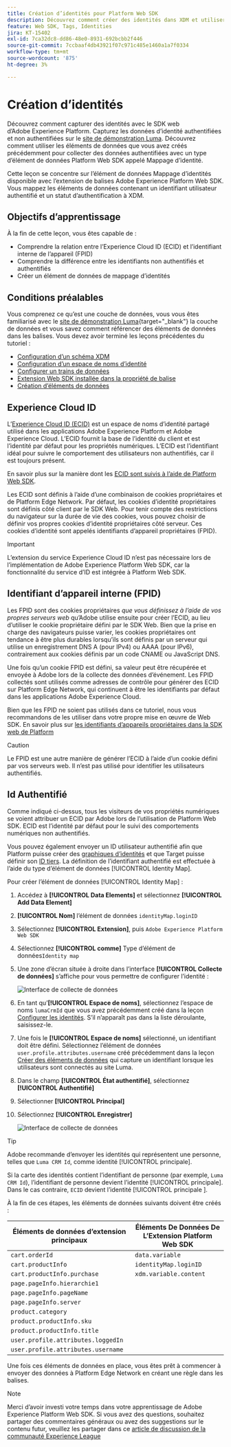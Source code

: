 ```yaml
---
title: Création d’identités pour Platform Web SDK
description: Découvrez comment créer des identités dans XDM et utiliser l’élément de données Identity Map pour capturer des identifiants d’utilisateur. Cette leçon fait partie du tutoriel Implémentation d’Adobe Experience Cloud avec le SDK web.
feature: Web SDK, Tags, Identities
jira: KT-15402
exl-id: 7ca32dc8-dd86-48e0-8931-692bcbb2f446
source-git-commit: 7ccbaaf4db43921f07c971c485e1460a1a7f0334
workflow-type: tm+mt
source-wordcount: '875'
ht-degree: 3%

---
```


# Création d’identités

Découvrez comment capturer des identités avec le SDK web d’Adobe Experience Platform. Capturez les données d’identité authentifiées et non authentifiées sur le [site de démonstration Luma](https://luma.enablementadobe.com/content/luma/us/en.html). Découvrez comment utiliser les éléments de données que vous avez créés précédemment pour collecter des données authentifiées avec un type d’élément de données Platform Web SDK appelé Mappage d’identité.

Cette leçon se concentre sur l’élément de données Mappage d’identités disponible avec l’extension de balises Adobe Experience Platform Web SDK. Vous mappez les éléments de données contenant un identifiant utilisateur authentifié et un statut d’authentification à XDM.

## Objectifs d’apprentissage

À la fin de cette leçon, vous êtes capable de :

* Comprendre la relation entre l’Experience Cloud ID (ECID) et l’identifiant interne de l’appareil (FPID)
* Comprendre la différence entre les identifiants non authentifiés et authentifiés
* Créer un élément de données de mappage d’identités

## Conditions préalables

Vous comprenez ce qu’est une couche de données, vous vous êtes familiarisé avec le [site de démonstration Luma](https://luma.enablementadobe.com/content/luma/us/en.html){target="_blank"} la couche de données et vous savez comment référencer des éléments de données dans les balises. Vous devez avoir terminé les leçons précédentes du tutoriel :

* [Configuration d’un schéma XDM](configure-schemas.md)
* [Configuration d’un espace de noms d’identité](configure-identities.md)
* [Configurer un trains de données](configure-datastream.md)
* [Extension Web SDK installée dans la propriété de balise](install-web-sdk.md)
* [Création d’éléments de données](create-data-elements.md)


## Experience Cloud ID

L’[Experience Cloud ID (ECID)](https://experienceleague.adobe.com/en/docs/experience-platform/identity/features/ecid) est un espace de noms d’identité partagé utilisé dans les applications Adobe Experience Platform et Adobe Experience Cloud. L’ECID fournit la base de l’identité du client et est l’identité par défaut pour les propriétés numériques. L’ECID est l’identifiant idéal pour suivre le comportement des utilisateurs non authentifiés, car il est toujours présent.

<!-- FYI I commented this out because it was breaking the build - Jack
>[!TIP]
>
> When you use the Experience Platform Web SDK to set up Adobe applications on your digital properties, the ECID is generated at the Adobe Edge server level. As such, ECID is not viewable on the client-side network request payload. You can view the ECID by seeing the Preview tab of the network request, or by using the [Adobe Experience Platform Debugger Edge Trace](set-up-analytics.md#experience-cloud-id-validation).
>![View ECID](assets/validate-dev-console-ecid.png)
-->

En savoir plus sur la manière dont les [ECID sont suivis à l’aide de Platform Web SDK](https://experienceleague.adobe.com/en/docs/experience-platform/edge/identity/overview).

Les ECID sont définis à l’aide d’une combinaison de cookies propriétaires et de Platform Edge Network. Par défaut, les cookies d’identité propriétaires sont définis côté client par le SDK Web. Pour tenir compte des restrictions du navigateur sur la durée de vie des cookies, vous pouvez choisir de définir vos propres cookies d’identité propriétaires côté serveur. Ces cookies d’identité sont appelés identifiants d’appareil propriétaires (FPID).

>[!IMPORTANT]
>
>L’extension du service Experience Cloud ID [](https://exchange.adobe.com/apps/ec/100160/adobe-experience-cloud-id-launch-extension) n’est pas nécessaire lors de l’implémentation de Adobe Experience Platform Web SDK, car la fonctionnalité du service d’ID est intégrée à Platform Web SDK.

## Identifiant d’appareil interne (FPID)

Les FPID sont des cookies propriétaires _que vous définissez à l’aide de vos propres serveurs web_ qu’Adobe utilise ensuite pour créer l’ECID, au lieu d’utiliser le cookie propriétaire défini par le SDK Web. Bien que la prise en charge des navigateurs puisse varier, les cookies propriétaires ont tendance à être plus durables lorsqu’ils sont définis par un serveur qui utilise un enregistrement DNS A (pour IPv4) ou AAAA (pour IPv6), contrairement aux cookies définis par un code CNAME ou JavaScript DNS.

Une fois qu’un cookie FPID est défini, sa valeur peut être récupérée et envoyée à Adobe lors de la collecte des données d’événement. Les FPID collectés sont utilisés comme adresses de contrôle pour générer des ECID sur Platform Edge Network, qui continuent à être les identifiants par défaut dans les applications Adobe Experience Cloud.

Bien que les FPID ne soient pas utilisés dans ce tutoriel, nous vous recommandons de les utiliser dans votre propre mise en œuvre de Web SDK. En savoir plus sur [les identifiants d’appareils propriétaires dans la SDK web de Platform](https://experienceleague.adobe.com/en/docs/experience-platform/edge/identity/first-party-device-ids)

>[!CAUTION]
>
> Le FPID est une autre manière de générer l’ECID à l’aide d’un cookie défini par vos serveurs web. Il n’est pas utilisé pour identifier les utilisateurs authentifiés.

## Id Authentifié

Comme indiqué ci-dessus, tous les visiteurs de vos propriétés numériques se voient attribuer un ECID par Adobe lors de l’utilisation de Platform Web SDK. ECID est l’identité par défaut pour le suivi des comportements numériques non authentifiés.

Vous pouvez également envoyer un ID utilisateur authentifié afin que Platform puisse créer des [graphiques d’identités](https://experienceleague.adobe.com/en/docs/platform-learn/tutorials/identities/understanding-identity-and-identity-graphs) et que Target puisse définir son [ID tiers](https://experienceleague.adobe.com/en/docs/target/using/audiences/visitor-profiles/3rd-party-id). La définition de l’identifiant authentifié est effectuée à l’aide du type d’élément de données [!UICONTROL Identity Map].

Pour créer l’élément de données [!UICONTROL Identity Map] :

1. Accédez à **[!UICONTROL Data Elements]** et sélectionnez **[!UICONTROL Add Data Element]**

1. **[!UICONTROL Nom]** l’élément de données `identityMap.loginID`

1. Sélectionnez **[!UICONTROL Extension]**, puis `Adobe Experience Platform Web SDK`

1. Sélectionnez **[!UICONTROL comme]** Type d’élément de données`Identity map`

1. Une zone d’écran située à droite dans l’interface **[!UICONTROL Collecte de données]** s’affiche pour vous permettre de configurer l’identité :

   ![Interface de collecte de données](assets/identity-identityMap-setup.png)

1. En tant qu’**[!UICONTROL Espace de noms]**, sélectionnez l’espace de noms `lumaCrmId` que vous avez précédemment créé dans la leçon [Configurer les identités](configure-identities.md). S’il n’apparaît pas dans la liste déroulante, saisissez-le.

1. Une fois le **[!UICONTROL Espace de noms]** sélectionné, un identifiant doit être défini. Sélectionnez l’élément de données `user.profile.attributes.username` créé précédemment dans la leçon [Créer des éléments de données](create-data-elements.md#create-data-elements-to-capture-the-data-layer) qui capture un identifiant lorsque les utilisateurs sont connectés au site Luma.

   <!--  >[!TIP]
    >
    >You can verify the **[!UICONTROL Luma CRM ID]** is collected in a data element on the web property by going to the [Luma Demo site](https://luma.enablementadobe.com/content/luma/us/en.html), logging in, [switching the tag environment](validate-with-debugger.md#use-the-experience-platform-debugger-to-map-to-your-tag-property) to your own, and typing `_satellite.getVar("user.profile.attributes.username")` in the web browser developer console.
    >
    >   ![Data Element  ID ](assets/identity-data-element-customer-id.png)
    -->

1. Dans le champ **[!UICONTROL État authentifié]**, sélectionnez **[!UICONTROL Authentifié]**
1. Sélectionner **[!UICONTROL Principal]**

1. Sélectionnez **[!UICONTROL Enregistrer]**

   ![Interface de collecte de données](assets/identity-id-namespace.png)

>[!TIP]
>
> Adobe recommande d’envoyer les identités qui représentent une personne, telles que `Luma CRM Id`, comme identité [!UICONTROL  principale].
>
> Si la carte des identités contient l’identifiant de personne (par exemple, `Luma CRM Id`), l’identifiant de personne devient l’identité [!UICONTROL principale]. Dans le cas contraire, `ECID` devient l’identité [!UICONTROL  principale ].




<!--
1. Once the data element is configured in **[!UICONTROL Data Collection interface]**, it can be tested on the Luma web property like any other Data Element. Enter the following script in the browser developer console
   
   
   ```
   _satellite.getVar('identityMap.loginID')
   ```  

   ![Data Collection interface](assets/identity-consoleIdentityDataElement.png)
   
   >[!NOTE]
   >
   >ECID identifier will NOT populate in the Data Element, as this is configured already with Platform Web SDK.   
-->

À la fin de ces étapes, les éléments de données suivants doivent être créés :

| Éléments de données d’extension principaux | Éléments De Données De L’Extension Platform Web SDK |
-----------------------------|-------------------------------
| `cart.orderId` | `data.variable` |
| `cart.productInfo` | `identityMap.loginID` |
| `cart.productInfo.purchase` | `xdm.variable.content` |
| `page.pageInfo.hierarchie1` | |
| `page.pageInfo.pageName` | |
| `page.pageInfo.server` | |
| `product.category` | |
| `product.productInfo.sku` | |
| `product.productInfo.title` | |
| `user.profile.attributes.loggedIn` | |
| `user.profile.attributes.username` | |

Une fois ces éléments de données en place, vous êtes prêt à commencer à envoyer des données à Platform Edge Network en créant une règle dans les balises.

>[!NOTE]
>
>Merci d’avoir investi votre temps dans votre apprentissage de Adobe Experience Platform Web SDK. Si vous avez des questions, souhaitez partager des commentaires généraux ou avez des suggestions sur le contenu futur, veuillez les partager dans ce [article de discussion de la communauté Experience League](https://experienceleaguecommunities.adobe.com/t5/adobe-experience-platform-data/tutorial-discussion-implement-adobe-experience-cloud-with-web/td-p/444996)
